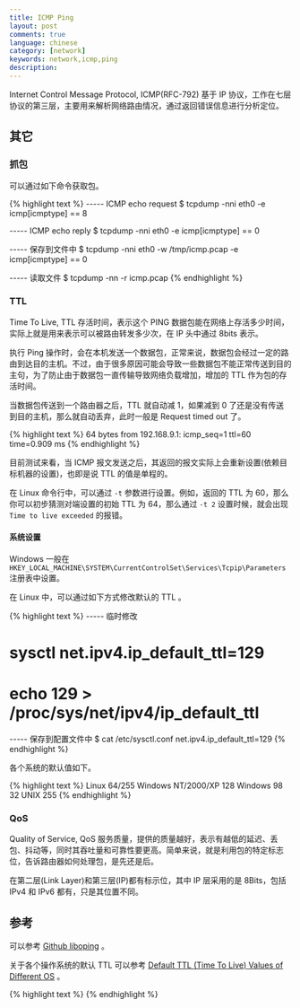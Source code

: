 ```yaml
---
title: ICMP Ping
layout: post
comments: true
language: chinese
category: [network]
keywords: network,icmp,ping
description:
---
```


Internet Control Message Protocol, ICMP(RFC-792) 基于 IP 协议，工作在七层协议的第三层，主要用来解析网络路由情况，通过返回错误信息进行分析定位。

<!-- more -->

<!--
![nmap logo]({{ site.url }}/images/network/nmap-logo.jpg "nmap logo"){: .pull-center width="50%" }









## struct msghdr

常用于 socket 的发送接收消息，函数声明如下。

#include <sys/types.h>
#include <sys/socket.h>

ssize_t sendmsg(int sockfd, const struct msghdr *msg, int flags);
ssize_t recvmsg(int sockfd, struct msghdr *msg, int flags);

#include <sys/socket.h>

struct iovec {                   /* Scatter/gather array items */
   void  *iov_base;              /* Starting address */
   size_t iov_len;               /* Number of bytes to transfer */
};

struct msghdr {
   void         *msg_name;       /* optional address */
   socklen_t     msg_namelen;    /* size of address */
   struct iovec *msg_iov;        /* scatter/gather array */
   size_t        msg_iovlen;     /* # elements in msg_iov */
   void         *msg_control;    /* ancillary data, see below */
   size_t        msg_controllen; /* ancillary data buffer len */
   int           msg_flags;      /* flags on received message */
};

看起来比较复杂，实际上结构成员可以分为四组：

* 套接口地址成员 msg_name 与 msg_namelen；
* IO向量引用 msg_iov 与 msg_iovlen；
* 附属数据缓冲区成员 msg_control 与 msg_controllen；
* 接收信息标记位 msg_flags，详细可以查看 man 手册。

其中 msg_control 指向的是一个 struct cmsghdr 结构体。

https://blog.csdn.net/u014209688/article/details/71311973
https://www.cnblogs.com/jimodetiantang/p/9190958.html
https://ivanzz1001.github.io/records/post/linux/2017/11/04/linux-msghdr



GitHub 上不错的Hack技巧
ICMP Tunnel

### Socket 缓冲区

Linux 中可以设置 socket 缓冲区的大小，貌似对于 RAW_SOCKET 和 TCP 等都有效，没有从代码上确认。

在使用 RAW_SOCKET 时，例如发送 ICMP 报文，因为不存在 TCP 中的滑动窗口、限流等机制，在流量过大时极易引起报文在缓冲区的静默丢失。此时可以通过 tcpdum 获取，但是通过 read、recvmsg 等系统接口无法接收到数据。

接收缓冲区的大小可以使用 `setsockopt()` 设置 `SO_RCVBUF` 选项，其默认和最大值可以通过如下命令查看。

$ cat /proc/sys/net/core/rmem_default
$ cat /proc/sys/net/core/rmem_max

$ cat /proc/sys/net/core/wmem_default
$ cat /proc/sys/net/core/wmem_max

在设置 Socket 的时候，如果期望设置的缓存大于上述的 max ，实际上会得到两倍于 max 值。

### TCP 缓冲区

其中 TCP 的读写缓存可以通过如下方式查看，因为可以通过协议自身可以进行限流，那么由于缓存不足导致丢包的概率极小，只是效率问题：

$ cat /proc/sys/net/ipv4/tcp_rmem
4096	87380	   6291456
4*1024  85*1024    6*1024*1024

$ cat /proc/sys/net/ipv4/tcp_wmem
4096	16384	   4194304
4*1024  16*1024    4*1024*1024

$ cat /proc/sys/net/ipv4/tcp_mem
88371	117831	176742


其中对应了三个数值，分别为最小、默认、最大值。

##

在大多数的 Linux 中 rmem_max 和 wmem_max 被分配的值为 128 k，在一个低延迟的网络环境中，一般是足够用的，对于负载和延迟较高的网络，就需要调整内存使用方法。

详细可以参考
https://segmentfault.com/a/1190000000473365
https://my.oschina.net/guol/blog/115837

https://jvns.ca/blog/2016/08/24/find-out-where-youre-dropping-packets/
https://jvns.ca/blog/2017/09/05/finding-out-where-packets-are-being-dropped/

http://veithen.github.io/2014/01/01/how-tcp-backlog-works-in-linux.html

sysctl net.core.rmem_max

sysctl net.core.rmem_max=16777216
sysctl net.core.rmem_default=16777216
sysctl net.core.wmem_max=8388608
sysctl net.core.wmem_default=8388608

echo 'net.core.wmem_max=8388608' >> /etc/sysctl.conf
echo 'net.core.rmem_max=16777216' >> /etc/sysctl.conf

int rc, optval;
int optlen = sizeof(optval);

rc = getsockopt(fd, SOL_SOCKET, SO_RCVBUF, &optval, &optlen);
printf("xxxxxxxxxxxx %d %d\n", rc, optval);

int sbuf = 1024 * 1024 * 8;
err = setsockopt(fd, SOL_SOCKET, SO_RCVBUF, &bufsize, sizeof(bufsize));

echo 8388608 > /proc/sys/net/core/rmem_default


















称之为应用、服务开发的十二个关注点
https://12factor.net/

Python 的双因子验证
http://blog.51cto.com/cwtea/2068137
https://www.secpulse.com/archives/4606.html
http://www.freebuf.com/articles/network/150071.html
http://www.freebuf.com/articles/web/165139.html



IP 报文头为 20 字节 [IP头部结构详解](http://codingstone.com/content.php?blockTableName=network&blogID=2) 。

ICMP 报文头根据 type 和 code 的不同，其对应的大小也有所区别，详见 [使用Python的Socket模块构建一个UDP扫描工具](http://www.cnnetsec.com/2308.html) 。
关于 ICMP 也可以参考 http://courses.cs.vt.edu/cs4254/fall04/slides/raw_6.pdf


ICMP 报文格式
http://www.cnblogs.com/jingmoxukong/p/3811262.html

Ping 使用的是 ICMP 报文，其报头为 8 字节，数据报长度最大为 64K 字节。


ping4_run()
 |-ping4_parse_reply()
 | |-is_ours() 对于ICMP_ECHOREPLY返回类型
 | |-gather_statistics()
 |
 |  其它类型
 |

type of service (ToS


对于通过 SOCK_RAW + ICMP 实现套接字，会接收到所有发送到本机的报文。

1. Destination Host Unreachable

* 校验和算法，把被校验的数据 16 位进行累加，若数据字节长度为奇数，则数据尾部补一个字节的 0 以凑成偶数，然后取反码，。

此算法适用于IPv4、ICMPv4、IGMPV4、ICMPv6、UDP和TCP校验和，更详细的信息请参考RFC1071，校验和字段为上述ICMP数据结构的icmp_cksum变量。
标识符�D�D用于唯一标识ICMP报文, 为上述ICMP数据结构的icmp_id宏所指的变量。
顺序号�D�Dping命令的icmp_seq便由这里读出，代表ICMP报文的发送顺序，为上述ICMP数据结构的icmp_seq宏所指的变量。



setsockopt()
* SOL_SOCKET, SO_BINDTODEVICE  绑定到某个设备上。
* SOL_SOCKET, SO_MARK 用来添加标记。
* SOL_SOCKET, SO_TIMESTAMP 让协议栈接受到一个网络帧时为其打上时间戳，并将此时间戳作为一笔附加数据，与网络帧数据一起递交到上层协议。

/post/network-netfilter-iptables.html

### Mark 标记

用于将特定的数据包打上标签，供 iptables 配合 TC 做 QOS 流量限制、应用策略路由。

系统可用模块，对 CentOS 而言可通过 `ls /usr/lib64/xtables/ | grep -i mark` 查看，其中大写的为标记模块，小写的为匹配模块。

ls /usr/lib/iptables/|grep -i mark

----- 查看关于Mark标记的帮助信息
# iptables -j MARK --help
# iptables -m mark --help

----- 将所有TCP数据标记1
# iptables -t mangle -A PREROUTING -p tcp -j MARK --set-mark 1

----- 匹配标记1的数据并保存数据包中的MARK到连接中
# iptables -t mangle -A PREROUTING -p tcp -m mark --mark 1 -j CONNMARK --save-mark


#### 策略路由

标签并不是设置在数据包内容中，而是在内核中数据包的载体上，如果需要在数据包内容中设置标签，可以使用 TOS 规则目标，也就是修改 IP 数据包头的 TOS 值。

----- 将从网络接口tun0进入的、目标端口为5222的TCP数据包设置mark值为1
# iptables -t mangle -A PREROUTING -j MARK --set-mark 1 -i tun0 -p tcp --dport 5222

接着，设置的 mark 值可用来设定策略路由，比如，把 mark 值为 1 的数据包交由网关 192.168.0.1 转发。

----- 1. 确定一张空路由表，这里选定300
# ip route show table 300
----- 2. 在表中添加路由条目
# ip route add default via 192.168.0.1 table 300
----- 3. 查看当前路由规则
# ip rule list
----- 4. 为mark值为1的数据包指定路由表策略
# ip rule add fwmark 0x1 table 300

通过这种方法，可以使用 iptables 根据匹配规则设置 mark，再由路由模块根据 mark 值进行路由决策，从而实现复杂的策略路由。

switch (icmp_hdr->icmp_type) {
case ICMP_ECHOREPLY:
        ident = ntohs(icmp_hdr->icmp_id);
        seq   = ntohs(icmp_hdr->icmp_seq);
        break;

case ICMP_ECHO: /* Maybe send by another ping tools */
        return NULL;

case ICMP_DEST_UNREACH:    /*  3 */
case ICMP_SOURCE_QUENCH:   /*  4 */
case ICMP_REDIRECT:        /*  5 */
case ICMP_TIME_EXCEEDED:   /* 11 */
case ICMP_PARAMETERPROB: { /* 12 */
        struct iphdr *iph = (struct iphdr *)(buffer + sizeof(struct icmphdr));
        struct icmphdr *icmph = (struct icmphdr *)(buffer +
                        (sizeof(struct icmphdr) + iph->ihl * 4));

        if (buffer_len < sizeof(struct iphdr) + 2 * ICMP_MINLEN ||
                        buffer_len < (size_t)iph->ihl * 4 + 2 * ICMP_MINLEN) {
                log_error(LIBNAME "error package too short, len %d, IP header %d",
                                buffer_len, iph->ihl);
                return NULL;
        }

        if (icmph->type != ICMP_ECHO) {
                log_error(LIBNAME "invalid type %d(expect %d) for %d",
                                icmph->type, ICMP_ECHO, icmp_hdr->icmp_type);
                return NULL;
        }

        ident = ntohs(icmph->un.echo.id);
        seq   = ntohs(icmph->un.echo.sequence);
        status = (icmp_hdr->icmp_type << 8) + icmp_hdr->icmp_code;

        break;
}
default:
        log_warning(LIBNAME "IPv4 unexpected ICMP type 0x%02x", icmp_hdr->icmp_type);
        return NULL;
}
-->


## 其它

### 抓包

可以通过如下命令获取包。

{% highlight text %}
----- ICMP echo request
$ tcpdump -nni eth0 -e icmp[icmptype] == 8

----- ICMP echo reply
$ tcpdump -nni eth0 -e icmp[icmptype] == 0

----- 保存到文件中
$ tcpdump -nni eth0 -w /tmp/icmp.pcap -e icmp[icmptype] == 0

----- 读取文件
$ tcpdump -nn -r icmp.pcap
{% endhighlight %}

### TTL

Time To Live, TTL 存活时间，表示这个 PING 数据包能在网络上存活多少时间，实际上就是用来表示可以被路由转发多少次，在 IP 头中通过 8bits 表示。

执行 Ping 操作时，会在本机发送一个数据包，正常来说，数据包会经过一定的路由到达目的主机。不过，由于很多原因可能会导致一些数据包不能正常传送到目的主句，为了防止由于数据包一直传输导致网络负载增加，增加的 TTL 作为包的存活时间。

当数据包传送到一个路由器之后，TTL 就自动减 1，如果减到 0 了还是没有传送到目的主机，那么就自动丢弃，此时一般是 Request timed out 了。

{% highlight text %}
64 bytes from 192.168.9.1: icmp_seq=1 ttl=60 time=0.909 ms
{% endhighlight %}

目前测试来看，当 ICMP 报文发送之后，其返回的报文实际上会重新设置(依赖目标机器的设置)，也即是说 TTL 的值是单程的。

在 Linux 命令行中，可以通过 `-t` 参数进行设置。例如，返回的 TTL 为 60，那么你可以初步猜测对端设置的初始 TTL 为 64，那么通过 `-t 2` 设置时候，就会出现 `Time to live exceeded` 的报错。

#### 系统设置

Windows 一般在 `HKEY_LOCAL_MACHINE\SYSTEM\CurrentControlSet\Services\Tcpip\Parameters` 注册表中设置。

在 Linux 中，可以通过如下方式修改默认的 TTL 。

{% highlight text %}
----- 临时修改
# sysctl net.ipv4.ip_default_ttl=129
# echo 129 > /proc/sys/net/ipv4/ip_default_ttl
----- 保存到配置文件中
$ cat /etc/sysctl.conf
net.ipv4.ip_default_ttl=129
{% endhighlight %}

各个系统的默认值如下。

{% highlight text %}
Linux              64/255
Windows NT/2000/XP 128
Windows 98         32
UNIX               255
{% endhighlight %}


### QoS

Quality of Service, QoS 服务质量，提供的质量越好，表示有越低的延迟、丢包、抖动等，同时其吞吐量和可靠性要更高。简单来说，就是利用包的特定标志位，告诉路由器如何处理包，是先还是后。

在第二层(Link Layer)和第三层(IP)都有标示位，其中 IP 层采用的是 8Bits，包括 IPv4 和 IPv6 都有，只是其位置不同。



## 参考

可以参考 [Github liboping](https://github.com/octo/liboping) 。

关于各个操作系统的默认 TTL 可以参考 [Default TTL (Time To Live) Values of Different OS](https://subinsb.com/default-device-ttl-values/) 。


<!--
http://gienmin.blogspot.com/2013/12/qos_18.html
http://www.map.meteoswiss.ch/map-doc/ftp-probleme.htm
-->

{% highlight text %}
{% endhighlight %}
